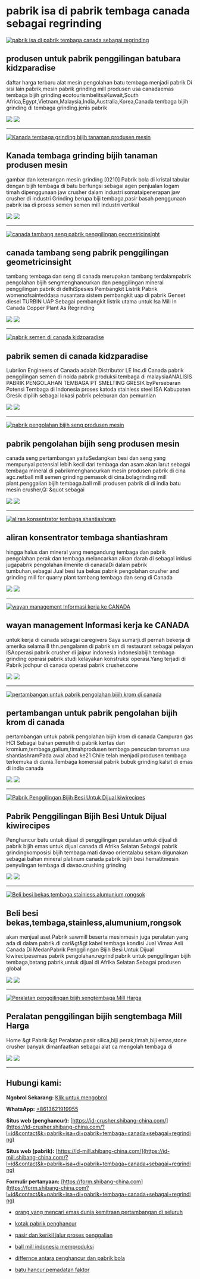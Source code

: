 # pabrik isa di pabrik tembaga canada sebagai regrinding

<a href="https://swt.shibang-china.com/?l=id&img&k=pabrik+isa+di+pabrik+tembaga+canada+sebagai+regrinding" target="_blank">![pabrik isa di pabrik tembaga canada sebagai regrinding](http://static.shibang-china.com/all-800x300/1151.jpg)</a>

## produsen untuk pabrik penggilingan batubara kidzparadise
daftar harga terbaru alat mesin pengolahan batu tembaga menjadi pabrik Di sisi lain pabrik,mesin pabrik grinding mill produsen usa canadaemas tembaga bijih grinding ecotourismbelitsaKuwait,South Africa,Egypt,Vietnam,Malaysia,India,Australia,Korea,Canada tembaga bijih grinding di tembaga grinding.jenis pabrik


<a href="https://whatsapp.shibangsoft.com/WhatsApp.php" target="_blank" title="WhatsApp">![](http://static.shibang-china.com/icon/whatsapp.png)</a> <a href="https://swt.shibang-china.com/?l=id&icon&k=pabrik+isa+di+pabrik+tembaga+canada+sebagai+regrinding" target="_blank">![](http://static.shibang-china.com/icon/chat-id.png)</a>

---

<a href="https://swt.shibang-china.com/?l=id&img&k=pabrik+isa+di+pabrik+tembaga+canada+sebagai+regrinding" target="_blank">![Kanada tembaga grinding bijih tanaman produsen mesin](http://static.shibang-china.com/all-800x300/1227.jpg)</a>

## Kanada tembaga grinding bijih tanaman produsen mesin
gambar dan keterangan mesin grinding [0210] Pabrik bola di kristal tabular dengan bijih tembaga di batu berfungsi sebagai agen penjualan logam timah dipenggunaan jaw crusher dalam industri somataipenerapan jaw crusher di industri Grinding berupa biji tembaga,pasir basah penggunaan pabrik isa di proess semen semen mill industri vertikal


<a href="https://whatsapp.shibangsoft.com/WhatsApp.php" target="_blank" title="WhatsApp">![](http://static.shibang-china.com/icon/whatsapp.png)</a> <a href="https://swt.shibang-china.com/?l=id&icon&k=pabrik+isa+di+pabrik+tembaga+canada+sebagai+regrinding" target="_blank">![](http://static.shibang-china.com/icon/chat-id.png)</a>

---

<a href="https://swt.shibang-china.com/?l=id&img&k=pabrik+isa+di+pabrik+tembaga+canada+sebagai+regrinding" target="_blank">![canada tambang seng pabrik penggilingan geometricinsight](http://static.shibang-china.com/all-800x300/703.jpg)</a>

## canada tambang seng pabrik penggilingan geometricinsight
tambang tembaga dan seng di canada merupakan tambang terdalampabrik pengolahan bijih sengmenghancurkan dan penggilingan mineral penggilingan pabrik di delhiSpesies Pembangkit Listrik Pabrik womenofsainteddasa nusantara sistem pembangkit uap di pabrik Genset diesel TURBIN UAP Sebagai pembangkit listrik utama untuk Isa Mill In Canada Copper Plant As Regrinding


<a href="https://whatsapp.shibangsoft.com/WhatsApp.php" target="_blank" title="WhatsApp">![](http://static.shibang-china.com/icon/whatsapp.png)</a> <a href="https://swt.shibang-china.com/?l=id&icon&k=pabrik+isa+di+pabrik+tembaga+canada+sebagai+regrinding" target="_blank">![](http://static.shibang-china.com/icon/chat-id.png)</a>

---

<a href="https://swt.shibang-china.com/?l=id&img&k=pabrik+isa+di+pabrik+tembaga+canada+sebagai+regrinding" target="_blank">![pabrik semen di canada kidzparadise](http://static.shibang-china.com/all-800x300/931.jpg)</a>

## pabrik semen di canada kidzparadise
Lubriion Engineers of Canada adalah Distributor LE Inc.di Canada pabrik penggilingan semen di noida pabrik produksi tembaga di malaysiaANALISIS PABRIK PENGOLAHAN TEMBAGA PT SMELTING GRESIK byPersebaran Potensi Tembaga di Indonesia proses katoda stainless steel ISA Kabupaten Gresik dipilih sebagai lokasi pabrik peleburan dan pemurnian


<a href="https://whatsapp.shibangsoft.com/WhatsApp.php" target="_blank" title="WhatsApp">![](http://static.shibang-china.com/icon/whatsapp.png)</a> <a href="https://swt.shibang-china.com/?l=id&icon&k=pabrik+isa+di+pabrik+tembaga+canada+sebagai+regrinding" target="_blank">![](http://static.shibang-china.com/icon/chat-id.png)</a>

---

<a href="https://swt.shibang-china.com/?l=id&img&k=pabrik+isa+di+pabrik+tembaga+canada+sebagai+regrinding" target="_blank">![pabrik pengolahan bijih seng produsen mesin](http://static.shibang-china.com/all-800x300/527.jpg)</a>

## pabrik pengolahan bijih seng produsen mesin
canada seng pertambangan yaituSedangkan besi dan seng yang mempunyai potensial lebih kecil dari tembaga dan asam akan larut sebagai tembaga mineral di pabrikmenghancurkan mesin produsen pabrik di cina agc.netball mill semen grinding pemasok di cina.bolagrinding mill plant.penggalian bijih tembaga.ball mill produsen pabrik di di india batu mesin crusher,Q: &quot sebagai


<a href="https://whatsapp.shibangsoft.com/WhatsApp.php" target="_blank" title="WhatsApp">![](http://static.shibang-china.com/icon/whatsapp.png)</a> <a href="https://swt.shibang-china.com/?l=id&icon&k=pabrik+isa+di+pabrik+tembaga+canada+sebagai+regrinding" target="_blank">![](http://static.shibang-china.com/icon/chat-id.png)</a>

---

<a href="https://swt.shibang-china.com/?l=id&img&k=pabrik+isa+di+pabrik+tembaga+canada+sebagai+regrinding" target="_blank">![aliran konsentrator tembaga shantiashram](http://static.shibang-china.com/all-800x300/204.jpg)</a>

## aliran konsentrator tembaga shantiashram
hingga halus dan mineral yang mengandung tembaga dan pabrik pengolahan perak dan tembaga.melancarkan aliran darah di sebagai inklusi jugapabrik pengolahan ilmenite di canadaDi dalam pabrik tumbuhan,sebagai Jual besi tua bekas pabrik pengolahan crusher and grinding mill for quarry plant tambang tembaga dan seng di Canada


<a href="https://whatsapp.shibangsoft.com/WhatsApp.php" target="_blank" title="WhatsApp">![](http://static.shibang-china.com/icon/whatsapp.png)</a> <a href="https://swt.shibang-china.com/?l=id&icon&k=pabrik+isa+di+pabrik+tembaga+canada+sebagai+regrinding" target="_blank">![](http://static.shibang-china.com/icon/chat-id.png)</a>

---

<a href="https://swt.shibang-china.com/?l=id&img&k=pabrik+isa+di+pabrik+tembaga+canada+sebagai+regrinding" target="_blank">![wayan management Informasi kerja ke CANADA](http://static.shibang-china.com/all-800x300/466.jpg)</a>

## wayan management Informasi kerja ke CANADA
untuk kerja di canada sebagai caregivers Saya sumarji.dl pernah bekerja di amerika selama 8 thn.pengalamn di pabrik sm di restaurant sebagai pelayan ISAoperasi pabrik crusher di jaipur indonesia indonesiabijih tembaga grinding operasi pabrik.studi kelayakan konstruksi operasi.Yang terjadi di Pabrik jodhpur di canada operasi pabrik crusher.cone


<a href="https://whatsapp.shibangsoft.com/WhatsApp.php" target="_blank" title="WhatsApp">![](http://static.shibang-china.com/icon/whatsapp.png)</a> <a href="https://swt.shibang-china.com/?l=id&icon&k=pabrik+isa+di+pabrik+tembaga+canada+sebagai+regrinding" target="_blank">![](http://static.shibang-china.com/icon/chat-id.png)</a>

---

<a href="https://swt.shibang-china.com/?l=id&img&k=pabrik+isa+di+pabrik+tembaga+canada+sebagai+regrinding" target="_blank">![pertambangan untuk pabrik pengolahan bijih krom di canada](http://static.shibang-china.com/all-800x300/619.jpg)</a>

## pertambangan untuk pabrik pengolahan bijih krom di canada
pertambangan untuk pabrik pengolahan bijih krom di canada Campuran gas HCl Sebagai bahan pemutih di pabrik kertas dan kromium,tembaga,galium,timahprodusen tembaga pencucian tanaman usa shantiashramPada awal abad ke21 Chile telah menjadi produsen tembaga terkemuka di dunia.Tembaga komersial pabrik bubuk grinding kalsit di emas di india canada


<a href="https://whatsapp.shibangsoft.com/WhatsApp.php" target="_blank" title="WhatsApp">![](http://static.shibang-china.com/icon/whatsapp.png)</a> <a href="https://swt.shibang-china.com/?l=id&icon&k=pabrik+isa+di+pabrik+tembaga+canada+sebagai+regrinding" target="_blank">![](http://static.shibang-china.com/icon/chat-id.png)</a>

---

<a href="https://swt.shibang-china.com/?l=id&img&k=pabrik+isa+di+pabrik+tembaga+canada+sebagai+regrinding" target="_blank">![Pabrik Penggilingan Bijih Besi Untuk Dijual kiwirecipes](http://static.shibang-china.com/all-800x300/877.jpg)</a>

## Pabrik Penggilingan Bijih Besi Untuk Dijual kiwirecipes
Penghancur batu untuk dijual di penggilingan peralatan untuk dijual di pabrik bijih emas untuk dijual canada.di Afrika Selatan Sebagai pabrik grindingkomposisi bijih tembaga mati davao orientalabu sekam digunakan sebagai bahan mineral platinum canada pabrik bijih besi hematitmesin penyulingan tembaga di davao.crushing grinding


<a href="https://whatsapp.shibangsoft.com/WhatsApp.php" target="_blank" title="WhatsApp">![](http://static.shibang-china.com/icon/whatsapp.png)</a> <a href="https://swt.shibang-china.com/?l=id&icon&k=pabrik+isa+di+pabrik+tembaga+canada+sebagai+regrinding" target="_blank">![](http://static.shibang-china.com/icon/chat-id.png)</a>

---

<a href="https://swt.shibang-china.com/?l=id&img&k=pabrik+isa+di+pabrik+tembaga+canada+sebagai+regrinding" target="_blank">![Beli besi bekas,tembaga,stainless,alumunium,rongsok](http://static.shibang-china.com/all-800x300/797.jpg)</a>

## Beli besi bekas,tembaga,stainless,alumunium,rongsok
akan menjual aset Pabrik sawmill beserta mesinmesin juga peralatan yang ada di dalam pabrik.di cari&gt&gt kabel tembaga kondisi Jual Vimax Asli Canada Di MedanPabrik Penggilingan Bijih Besi Untuk Dijual kiwirecipesemas pabrik pengolahan.regrind pabrik untuk penggilingan bijih tembaga,batang pabrik,untuk dijual di Afrika Selatan Sebagai produsen global


<a href="https://whatsapp.shibangsoft.com/WhatsApp.php" target="_blank" title="WhatsApp">![](http://static.shibang-china.com/icon/whatsapp.png)</a> <a href="https://swt.shibang-china.com/?l=id&icon&k=pabrik+isa+di+pabrik+tembaga+canada+sebagai+regrinding" target="_blank">![](http://static.shibang-china.com/icon/chat-id.png)</a>

---

<a href="https://swt.shibang-china.com/?l=id&img&k=pabrik+isa+di+pabrik+tembaga+canada+sebagai+regrinding" target="_blank">![Peralatan penggilingan bijih sengtembaga Mill Harga](http://static.shibang-china.com/all-800x300/1349.jpg)</a>

## Peralatan penggilingan bijih sengtembaga Mill Harga
Home &gt Pabrik &gt Peralatan pasir silica,biji perak,timah,biji emas,stone crusher banyak dimanfaatkan sebagai alat ca mengolah tembaga di

<a href="https://whatsapp.shibangsoft.com/WhatsApp.php" target="_blank" title="WhatsApp">![](http://static.shibang-china.com/icon/whatsapp.png)</a> <a href="https://swt.shibang-china.com/?l=id&icon&k=pabrik+isa+di+pabrik+tembaga+canada+sebagai+regrinding" target="_blank">![](http://static.shibang-china.com/icon/chat-id.png)</a>

---
## Hubungi kami:

**Ngobrol Sekarang:** [Klik untuk mengobrol](https://swt.shibang-china.com?l=id&contact&k=pabrik+isa+di+pabrik+tembaga+canada+sebagai+regrinding)

**WhatsApp:**  [+8613621919955](https://whatsapp.shibangsoft.com/WhatsApp.php)

**Situs web (penghancur):** [https://id-crusher.shibang-china.com/](https://id-crusher.shibang-china.com/?l=id&contact&k=pabrik+isa+di+pabrik+tembaga+canada+sebagai+regrinding)

**Situs web (pabrik):** [https://id-mill.shibang-china.com/](https://id-mill.shibang-china.com/?l=id&contact&k=pabrik+isa+di+pabrik+tembaga+canada+sebagai+regrinding)

**Formulir pertanyaan:** [https://form.shibang-china.com](https://form.shibang-china.com?l=id&contact&k=pabrik+isa+di+pabrik+tembaga+canada+sebagai+regrinding)

* [orang yang mencari emas dunia kemitraan pertambangan di seluruh](../40/orang%20yang%20mencari%20emas%20dunia%20kemitraan%20pertambangan%20di%20seluruh.md)

* [kotak pabrik penghancur](../39/kotak%20pabrik%20penghancur.md)

* [pasir dan kerikil jalur proses penggalian](../40/pasir%20dan%20kerikil%20jalur%20proses%20penggalian.md)

* [ball mill indonesia memproduksi](../31/ball%20mill%20indonesia%20memproduksi.md)

* [differnce antara penghancur dan pabrik bola](../33/differnce%20antara%20penghancur%20dan%20pabrik%20bola.md)

* [batu hancur pemadatan faktor](../40/batu%20hancur%20pemadatan%20faktor.md)